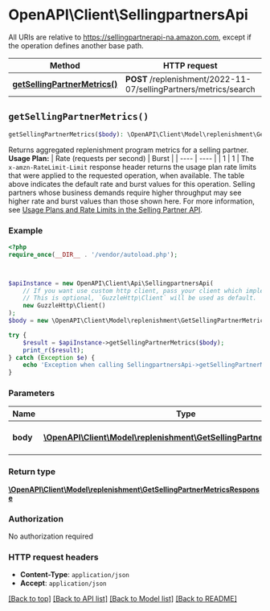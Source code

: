 # OpenAPI\Client\SellingpartnersApi

All URIs are relative to https://sellingpartnerapi-na.amazon.com, except if the operation defines another base path.

| Method | HTTP request | Description |
| ------------- | ------------- | ------------- |
| [**getSellingPartnerMetrics()**](SellingpartnersApi.md#getSellingPartnerMetrics) | **POST** /replenishment/2022-11-07/sellingPartners/metrics/search |  |


## `getSellingPartnerMetrics()`

```php
getSellingPartnerMetrics($body): \OpenAPI\Client\Model\replenishment\GetSellingPartnerMetricsResponse
```



Returns aggregated replenishment program metrics for a selling partner.   **Usage Plan:**  | Rate (requests per second) | Burst | | ---- | ---- | | 1 | 1 |  The `x-amzn-RateLimit-Limit` response header returns the usage plan rate limits that were applied to the requested operation, when available. The table above indicates the default rate and burst values for this operation. Selling partners whose business demands require higher throughput may see higher rate and burst values than those shown here. For more information, see [Usage Plans and Rate Limits in the Selling Partner API](https://developer-docs.amazon.com/sp-api/docs/usage-plans-and-rate-limits-in-the-sp-api).

### Example

```php
<?php
require_once(__DIR__ . '/vendor/autoload.php');



$apiInstance = new OpenAPI\Client\Api\SellingpartnersApi(
    // If you want use custom http client, pass your client which implements `GuzzleHttp\ClientInterface`.
    // This is optional, `GuzzleHttp\Client` will be used as default.
    new GuzzleHttp\Client()
);
$body = new \OpenAPI\Client\Model\replenishment\GetSellingPartnerMetricsRequest(); // \OpenAPI\Client\Model\replenishment\GetSellingPartnerMetricsRequest | The request body for the `getSellingPartnerMetrics` operation.

try {
    $result = $apiInstance->getSellingPartnerMetrics($body);
    print_r($result);
} catch (Exception $e) {
    echo 'Exception when calling SellingpartnersApi->getSellingPartnerMetrics: ', $e->getMessage(), PHP_EOL;
}
```

### Parameters

| Name | Type | Description  | Notes |
| ------------- | ------------- | ------------- | ------------- |
| **body** | [**\OpenAPI\Client\Model\replenishment\GetSellingPartnerMetricsRequest**](../Model/GetSellingPartnerMetricsRequest.md)| The request body for the &#x60;getSellingPartnerMetrics&#x60; operation. | [optional] |

### Return type

[**\OpenAPI\Client\Model\replenishment\GetSellingPartnerMetricsResponse**](../Model/GetSellingPartnerMetricsResponse.md)

### Authorization

No authorization required

### HTTP request headers

- **Content-Type**: `application/json`
- **Accept**: `application/json`

[[Back to top]](#) [[Back to API list]](../../README.md#endpoints)
[[Back to Model list]](../../README.md#models)
[[Back to README]](../../README.md)
